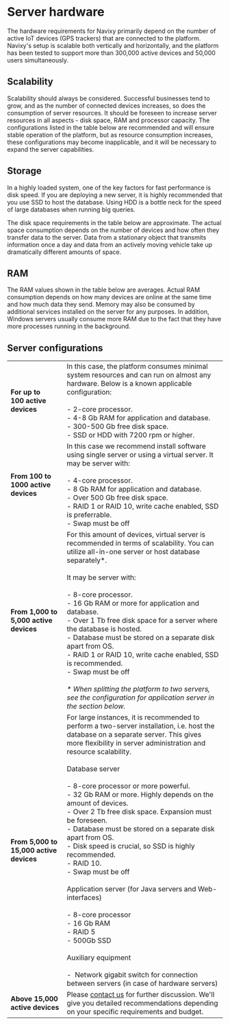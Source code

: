 # Server hardware

The hardware requirements for Navixy primarily depend on the number of active IoT devices (GPS trackers) that are connected to the platform. Navixy's setup is scalable both vertically and horizontally, and the platform has been tested to support more than 300,000 active devices and 50,000 users simultaneously.

## Scalability

﻿Scalability should always be considered. Successful businesses tend to grow, and as the number of connected devices increases, so does the consumption of server resources. It should be foreseen to increase server resources in all aspects - disk space, RAM and processor capacity. The configurations listed in the table below are recommended and will ensure stable operation of the platform, but as resource consumption increases, these configurations may become inapplicable, and it will be necessary to expand the server capabilities.

## Storage

In a highly loaded system, one of the key factors for fast performance is disk speed. If you are deploying a new server, it is highly recommended that you use SSD to host the database. Using HDD is a bottle neck for the speed of large databases when running big queries.

The disk space requirements in the table below are approximate. The actual space consumption depends on the number of devices and how often they transfer data to the server. Data from a stationary object that transmits information once a day and data from an actively moving vehicle take up dramatically different amounts of space.

## RAM

The RAM values shown in the table below are averages. Actual RAM consumption depends on how many devices are online at the same time and how much data they send. Memory may also be consumed by additional services installed on the server for any purposes. In addition, Windows servers usually consume more RAM due to the fact that they have more processes running in the background.

## Server configurations

|     |     |
| --- | --- |
| **For up to 100 active devices** | In this case, the platform consumes minimal system resources and can run on almost any hardware. Below is a known applicable configuration:<br><br>- 2-core processor.<br>- 4-8 Gb RAM for application and database.<br>- 300-500 Gb free disk space.<br>- SSD or HDD with 7200 rpm or higher. |
| **From 100 to 1000 active devices** | In this case we recommend install software using single server or using a virtual server. It may be server with:<br><br>- 4-core processor.<br>- 8 Gb RAM for application and database.<br>- Over 500 Gb free disk space.<br>- RAID 1 or RAID 10, write cache enabled, SSD is preferrable.<br>- Swap must be off |
| **From 1,000 to 5,000 active devices** | For this amount of devices, virtual server is recommended in terms of scalability. You can utilize all-in-one server or host database separately\*.<br><br>It may be server with:<br><br>- 8-core processor.<br>- 16 Gb RAM or more for application and database.<br>- Over 1 Tb free disk space for a server where the database is hosted.<br>- Database must be stored on a separate disk apart from OS.<br>- RAID 1 or RAID 10, write cache enabled, SSD is recommended.<br>- Swap must be off<br><br>*\* When splitting the platform to two servers, see the configuration for application server in the section below.* |
| **From 5,000 to 15,000 active devices** | For large instances, it is recommended to perform a two-server installation, i.e. host the database on a separate server. This gives more flexibility in server administration and resource scalability.<br><br>Database server<br><br>- 8-core processor or more powerful.<br>- 32 Gb RAM or more. Highly depends on the amount of devices.<br>- Over 2 Tb free disk space. Expansion must be foreseen.<br>- Database must be stored on a separate disk apart from OS.<br>- Disk speed is crucial, so SSD is highly recommended.<br>- RAID 10.<br>- Swap must be off<br><br>Application server (for Java servers and Web-interfaces)<br><br>- 8-core processor<br>- 16 Gb RAM<br>- RAID 5<br>- 500Gb SSD<br><br>Auxiliary equipment<br><br>-  Network gigabit switch for connection between servers (in case of hardware servers) |
| **Above 15,000 active devices** | Please [contact us](https://www.navixy.com/contact/) for further discussion. We'll give you detailed recommendations depending on your specific requirements and budget. |